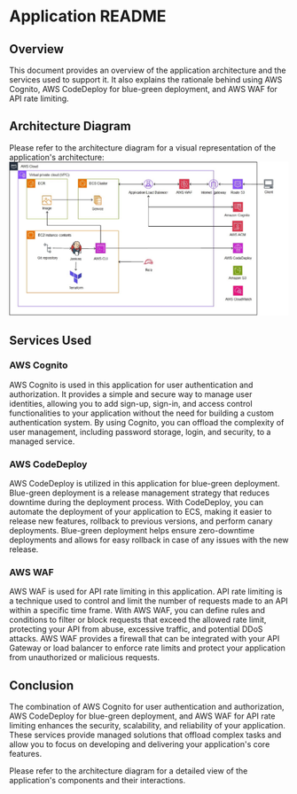 # Application README

## Overview

This document provides an overview of the application architecture and the services used to support it. It also explains the rationale behind using AWS Cognito, AWS CodeDeploy for blue-green deployment, and AWS WAF for API rate limiting.

## Architecture Diagram

Please refer to the architecture diagram for a visual representation of the application's architecture: ![Architecture Diagram](https://github.com/akarsh-23/GererateAPI/blob/main/ArchitectureDiagram.jpg)

## Services Used

### AWS Cognito

AWS Cognito is used in this application for user authentication and authorization. It provides a simple and secure way to manage user identities, allowing you to add sign-up, sign-in, and access control functionalities to your application without the need for building a custom authentication system. By using Cognito, you can offload the complexity of user management, including password storage, login, and security, to a managed service.

### AWS CodeDeploy

AWS CodeDeploy is utilized in this application for blue-green deployment. Blue-green deployment is a release management strategy that reduces downtime during the deployment process. With CodeDeploy, you can automate the deployment of your application to ECS, making it easier to release new features, rollback to previous versions, and perform canary deployments. Blue-green deployment helps ensure zero-downtime deployments and allows for easy rollback in case of any issues with the new release.

### AWS WAF

AWS WAF is used for API rate limiting in this application. API rate limiting is a technique used to control and limit the number of requests made to an API within a specific time frame. With AWS WAF, you can define rules and conditions to filter or block requests that exceed the allowed rate limit, protecting your API from abuse, excessive traffic, and potential DDoS attacks. AWS WAF provides a firewall that can be integrated with your API Gateway or load balancer to enforce rate limits and protect your application from unauthorized or malicious requests.

## Conclusion

The combination of AWS Cognito for user authentication and authorization, AWS CodeDeploy for blue-green deployment, and AWS WAF for API rate limiting enhances the security, scalability, and reliability of your application. These services provide managed solutions that offload complex tasks and allow you to focus on developing and delivering your application's core features.

Please refer to the architecture diagram for a detailed view of the application's components and their interactions.
